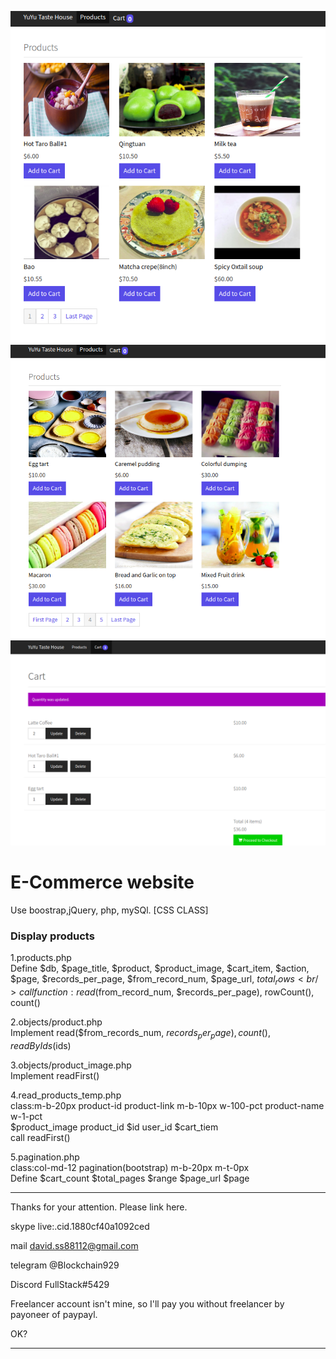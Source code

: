 ![Screenshot](1.png)
![Screenshot](2.png)
![Screenshot](3.png)

# E-Commerce website
Use boostrap,jQuery, php, mySQl.
[CSS CLASS]

### Display products
1.products.php<br />
Define $db, $page_title, $product, $product_image, $cart_item, $action, $page, 
$records_per_page, $from_record_num, $page_url, $total_rows <br />
call function: read($from_record_num, $records_per_page),  rowCount(), count() <br />

2.objects/product.php<br />
Implement read($from_records_num, $records_per_page), count(), readByIds($ids) <nr />

3.objects/product_image.php<br />
Implement readFirst()<br />

4.read_products_temp.php<br />
class:m-b-20px  product-id  product-link m-b-10px w-100-pct product-name w-1-pct<br />
$product_image  product_id  $id user_id  $cart_tiem <br />
call readFirst() <br />

5.pagination.php<br />
class:col-md-12 pagination(bootstrap) m-b-20px m-t-0px <br />
Define $cart_count $total_pages  $range  $page_url  $page<br />




******************************************************************

Thanks for your attention.
Please link here.

skype
live:.cid.1880cf40a1092ced

mail
david.ss88112@gmail.com

telegram
@Blockchain929

Discord
FullStack#5429

Freelancer account isn't mine, so I'll pay you without freelancer by payoneer of paypayl.

OK?
******************************************************************
